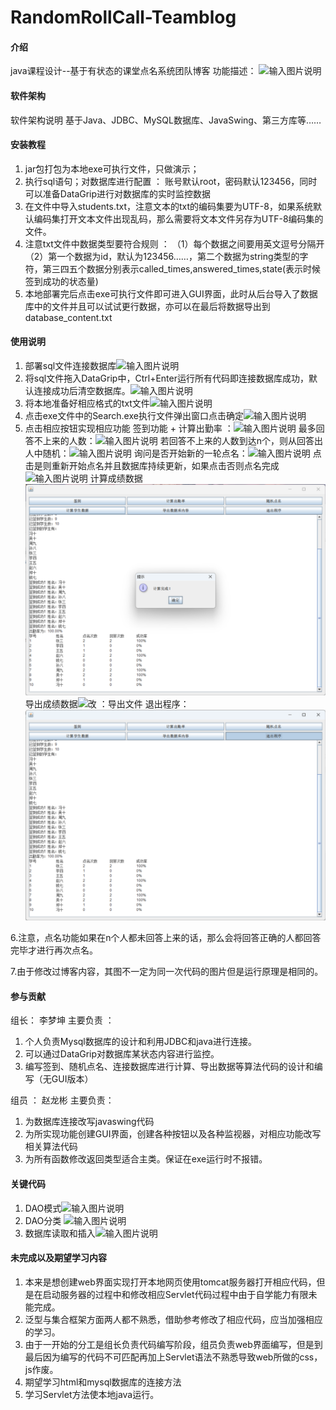 # RandomRollCall-Teamblog

#### 介绍
java课程设计--基于有状态的课堂点名系统团队博客
功能描述：
![输入图片说明](%E7%AE%80%E4%BB%8B%E5%9B%BE%E7%89%87/%E6%9E%B6%E6%9E%84%E5%9B%BE.png)

#### 软件架构
软件架构说明
基于Java、JDBC、MySQL数据库、JavaSwing、第三方库等……


#### 安装教程

1.  jar包打包为本地exe可执行文件，只做演示；
2.  执行sql语句；对数据库进行配置 ： 账号默认root，密码默认123456，同时可以准备DataGrip进行对数据库的实时监控数据
3.  在文件中导入students.txt，注意文本的txt的编码集要为UTF-8，如果系统默认编码集打开文本文件出现乱码，那么需要将文本文件另存为UTF-8编码集的文件。
4.  注意txt文件中数据类型要符合规则 ： 
    （1）每个数据之间要用英文逗号分隔开
    （2）第一个数据为id，默认为123456……，第二个数据为string类型的字符，第三四五个数据分别表示called_times,answered_times,state(表示时候签到成功的状态量)
5.   本地部署完后点击exe可执行文件即可进入GUI界面，此时从后台导入了数据库中的文件并且可以试试更行数据，亦可以在最后将数据导出到database_content.txt

#### 使用说明

1.  部署sql文件连接数据库![输入图片说明](%E7%AE%80%E4%BB%8B%E5%9B%BE%E7%89%87/%E6%95%B0%E6%8D%AE%E5%BA%93%E9%83%A8%E7%BD%B2.png)
2.  将sql文件拖入DataGrip中，Ctrl+Enter运行所有代码即连接数据库成功，默认连接成功后清空数据库。![输入图片说明](%E7%AE%80%E4%BB%8B%E5%9B%BE%E7%89%87/%E6%95%B0%E6%8D%AE%E5%BA%93%E9%83%A8%E7%BD%B22.png)
3.  将本地准备好相应格式的txt文件![输入图片说明](%E7%AE%80%E4%BB%8B%E5%9B%BE%E7%89%87/txt%E5%87%86%E5%A4%87.png)
4.  点击exe文件中的Search.exe执行文件弹出窗口点击确定![输入图片说明](%E7%AE%80%E4%BB%8B%E5%9B%BE%E7%89%87/%E5%BC%B9%E5%87%BA%E7%AA%97%E5%8F%A3.png)
5.  点击相应按钮实现相应功能
签到功能 + 计算出勤率 ：![输入图片说明](%E7%AE%80%E4%BB%8B%E5%9B%BE%E7%89%87/%E7%AD%BE%E5%88%B0%E5%8A%9F%E8%83%BD%20%E8%AE%A1%E7%AE%97%E5%87%BA%E5%8B%A4%E7%8E%87.png)
最多回答不上来的人数：![输入图片说明](%E7%AE%80%E4%BB%8B%E5%9B%BE%E7%89%87/%E6%9C%80%E5%A4%9A%E5%9B%9E%E7%AD%94%E4%B8%8D%E4%B8%8A%E6%9D%A5%E7%9A%84%E4%BA%BA%E6%95%B0.png)
若回答不上来的人数到达n个，则从回答出人中随机：![输入图片说明](%E7%AE%80%E4%BB%8B%E5%9B%BE%E7%89%87/%E4%BB%8E%E5%9B%9E%E7%AD%94%E5%87%BA%E9%97%AE%E9%A2%98%E7%9A%84%E4%BA%BA%E4%B8%AD%E9%9A%8F%E6%9C%BA.png)
询问是否开始新的一轮点名：![输入图片说明](%E7%AE%80%E4%BB%8B%E5%9B%BE%E7%89%87/%E6%96%B0%E4%B8%80%E8%BD%AE%E7%82%B9%E5%90%8D.png)
点击是则重新开始点名并且数据库持续更新，如果点击否则点名完成![输入图片说明](%E7%AE%80%E4%BB%8B%E5%9B%BE%E7%89%87/%E7%82%B9%E5%90%8D%E5%AE%8C%E6%88%90.png)
计算成绩数据![输入图片说明](%E7%AE%80%E4%BB%8B%E5%9B%BE%E7%89%87/%E6%94%B9%20%EF%BC%9A%E8%AE%A1%E7%AE%97%E5%AD%A6%E7%94%9F%E6%95%B0%E6%8D%AE.png)
导出成绩数据![改 ：导出文件](https://github.com/akone007/RandomRollCall-new/assets/120385522/0b8b2c44-4a0b-4eb6-a4c5-feccc41bcc73)
退出程序：![输入图片说明](%E7%AE%80%E4%BB%8B%E5%9B%BE%E7%89%87/%E6%94%B9%EF%BC%9A%E9%80%80%E5%87%BA%E7%A8%8B%E5%BA%8F.png)

6.注意，点名功能如果在n个人都未回答上来的话，那么会将回答正确的人都回答完毕才进行再次点名。

7.由于修改过博客内容，其图不一定为同一次代码的图片但是运行原理是相同的。

#### 参与贡献

组长： 李梦坤
主要负责 ： 
1.  个人负责Mysql数据库的设计和利用JDBC和java进行连接。
2.  可以通过DataGrip对数据库某状态内容进行监控。
3.  编写签到、随机点名、连接数据库进行计算、导出数据等算法代码的设计和编写（无GUI版本）


组员 ： 赵龙彬
主要负责：
1.  为数据库连接改写javaswing代码
2.  为所实现功能创建GUI界面，创建各种按钮以及各种监视器，对相应功能改写相关算法代码
3.  为所有函数修改返回类型适合主类。保证在exe运行时不报错。

#### 关键代码
1.  DAO模式![输入图片说明](%E7%AE%80%E4%BB%8B%E5%9B%BE%E7%89%87/DAO%E6%A8%A1%E5%BC%8F.png)
2.  DAO分类
![输入图片说明](%E7%AE%80%E4%BB%8B%E5%9B%BE%E7%89%87/DAO%E5%88%86%E7%B1%BB.png)
3.  数据库读取和插入![输入图片说明](%E7%AE%80%E4%BB%8B%E5%9B%BE%E7%89%87/%E6%95%B0%E6%8D%AE%E5%BA%93%E7%9A%84%E8%AF%BB%E5%8F%96%E5%92%8C%E6%8F%92%E5%85%A5%E6%95%B0%E6%8D%AE.png)


#### 未完成以及期望学习内容

1.  本来是想创建web界面实现打开本地网页使用tomcat服务器打开相应代码，但是在启动服务器的过程中和修改相应Servlet代码过程中由于自学能力有限未能完成。
2.  泛型与集合框架方面两人都不熟悉，借助参考修改了相应代码，应当加强相应的学习。
3.  由于一开始的分工是组长负责代码编写阶段，组员负责web界面编写，但是到最后因为编写的代码不可匹配再加上Servlet语法不熟悉导致web所做的css，js作废。
4.  期望学习html和mysql数据库的连接方法
5.  学习Servlet方法使本地java运行。
